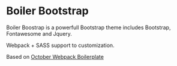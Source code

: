 # Boiler Bootstrap

Boiler Boostrap is a powerfull Bootstrap theme includes Bootstrap, Fontawesome and Jquery.

Webpack + SASS support to customization.

Based on [October Webpack Boilerplate](https://octobercms.com/theme/utopigs-utopigs-webpack-boilerplate)